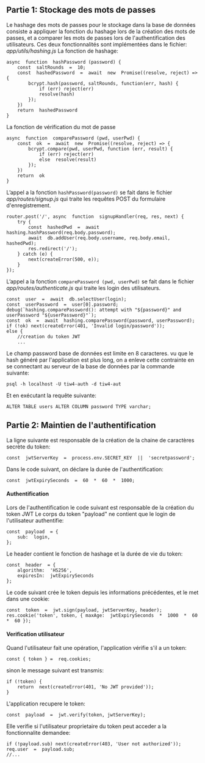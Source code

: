 ﻿## Partie 1: Stockage des mots de passes
Le hashage des mots de passes pour le stockage dans la base de données consiste a appliquer la fonction du hashage lors de la création des mots de passes, et a comparer les mots de passes lors de l'authentification des utilisateurs.
Ces deux fonctionnalités sont implémentées dans le fichier: *app/utils/hashing.js*
La fonction de hashage:

    async  function  hashPassword (password) {
	    const  saltRounds  =  10;
	    const  hashedPassword  =  await  new  Promise((resolve, reject) => {
		    bcrypt.hash(password, saltRounds, function(err, hash) {
			    if (err) reject(err)
			    resolve(hash)
		    });
	    })
	    return  hashedPassword
    }

La fonction de vérification du mot de passe

    async  function  comparePassword (pwd, userPwd) {
	    const  ok  =  await  new  Promise((resolve, reject) => {
		    bcrypt.compare(pwd, userPwd, function (err, result) {
			    if (err) reject(err)
			    else  resolve(result)
		    });
	    })
	    return  ok
    }
L’appel a la fonction `hashPassword(password)` se fait dans le fichier *app/routes/signup.js* qui traite les requêtes POST du formulaire d'enregistrement.

    router.post('/', async  function  signupHandler(req, res, next) {
	    try {
		    const  hashedPwd  =  await hashing.hashPassword(req.body.password);
		    await  db.addUser(req.body.username, req.body.email, hashedPwd);
		    res.redirect('/');
	    } catch (e) {
		    next(createError(500, e));
	    }
	});
L’appel a la fonction `comparePassword (pwd, userPwd)` se fait dans le fichier *app/routes/authenticate.js* qui traite les login des utilisateurs.

    const  user  =  await  db.selectUser(login);
    const  userPassword  =  user[0].password;
    debug(`hashing.comparePassword(): attempt with "${password}" and userPassword "${userPassword}"`);
    const  ok  =  await  hashing.comparePassword(password, userPassword);
    if (!ok) next(createError(401, 'Invalid login/password'));
    else {
	    //creation du token JWT
	    ...
Le champ password base de données est limite en 8 caracteres. vu que le hash généré par l'application est plus long, on a enleve cette contrainte en se connectant au serveur de la base de données par la commande suivante:

    psql -h localhost -U tiw4-auth -d tiw4-aut
Et en exécutant la requête suivante:

    ALTER TABLE users ALTER COLUMN password TYPE varchar;
## Partie 2: Maintien de l'authentification
La ligne suivante est responsable de la création de la chaine de caractères secrète du token:

    const  jwtServerKey  =  process.env.SECRET_KEY  ||  'secretpassword';
Dans le code suivant, on déclare la durée de l'authentification:

    const  jwtExpirySeconds  =  60  *  60  *  1000;

#### Authentification

Lors de l'authentification le code suivant est responsable de la création du token JWT
Le corps du token "payload" ne contient que le login de l'utilisateur authentifie: 

    const  payload  = {
	    sub:  login,
    };
Le header contient le fonction de hashage et la durée de vie du token:

    const  header  = {
	    algorithm:  'HS256',
	    expiresIn:  jwtExpirySeconds
    };
Le code suivant crée le token depuis les informations précédentes, et le met dans une cookie:

    const  token  =  jwt.sign(payload, jwtServerKey, header);
    res.cookie('token', token, { maxAge:  jwtExpirySeconds  *  1000  *  60  *  60 });
#### Verification utilisateur
Quand l'utilisateur fait une opération, l'application vérifie s'il a un token:

    const { token } =  req.cookies;
sinon le message suivant est transmis:

    if (!token) {
	    return  next(createError(401, 'No JWT provided'));
    }
L'application recupere le token:

    const  payload  =  jwt.verify(token, jwtServerKey);
Elle verifie si l'utilisateur proprietaire du token peut acceder a la fonctionnalite demandee:

    if (!payload.sub) next(createError(403, 'User not authorized'));
    req.user  =  payload.sub;
    //...


